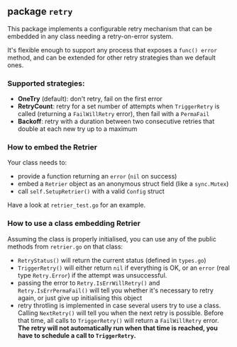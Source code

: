 ## package `retry`

This package implements a configurable retry mechanism that can
be embedded in any class needing a retry-on-error system.

It's flexible enough to support any process that exposes a
`func() error` method, and can be extended for other retry
strategies than we default ones.

### Supported strategies:

- **OneTry** (default): don't retry, fail on the first error
- **RetryCount**: retry for a set number of attempts when `TriggerRetry`
is called (returning a `FailWillRetry` error), then fail with a `PermaFail`
- **Backoff**: retry with a duration between two consecutive retries that
double at each new try up to a maximum

### How to embed the Retrier

Your class needs to:

- provide a function returning an `error` (`nil` on success)
- embed a `Retrier` object as an anonymous struct field (like a `sync.Mutex`)
- call `self.SetupRetrier()` with a valid `Config` struct

Have a look at `retrier_test.go` for an example.

### How to use a class embedding Retrier

Assuming the class is properly initialised, you can use any of the public
methods from `retrier.go` on that class:

- `RetryStatus()` will return the current status (defined in `types.go`)
- `TriggerRetry()` will either return `nil` if everything is OK, or an
`error` (real type `Retry.Error`) if the attempt was unsuccessful.
- passing the error to `Retry.IsErrWillRetry()` and `Retry.IsErrPermaFail()`
will tell you whether it's necessary to retry again, or just give up
initialising this object
- retry throtling is implemented in case several users try to use a class.
Calling `NextRetry()` will tell you when the next retry is possible. Before
that time, all calls to `TriggerRetry()` will return a `FailWillRetry` error.
**The retry will not automatically run when that time is reached, you have
to schedule a call to `TriggerRetry`.**
